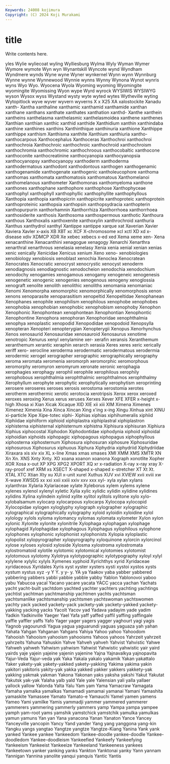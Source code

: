 ```yaml
---
Keywords: 24008 kojimura
Copyright: (C) 2024 Koji Murakami
---
```


# title

Write contents here.



yles Wylie
wyliecoat wyling Wylliesburg Wylma Wyly Wyman Wymer Wymore wymote Wyn
wyn Wynantskill Wyncote wynd Wyndham Wyndmere wynds Wyne wyne Wyner
wynkernel Wynn wynn Wynnburg Wynne wynne Wynnewood Wynnie wynns Wynny
Wynona Wynot wynris wyns Wyo Wyo. Wyocena Wyola Wyoming wyoming
Wyomingite wyomingite Wyomissing Wyon wype Wyrd wyrock WYSIWIS WYSIWYG wyson
Wysox wyss Wystand wysty wyte wyted wytes Wytheville wyting Wytopitlock
wyve wyver wyvern wyverns X x X25 XA xalostockite Xanadu
xanth- Xantha xanthaline xanthamic xanthamid xanthamide xanthan xanthane xanthans xanthate
xanthates xanthation xanthd- Xanthe xanthein xantheins xanthelasma xanthelasmic xanthelasmoidea xanthene
xanthenes Xanthian xanthian xanthic xanthid xanthide Xanthidium xanthin xanthindaba xanthine
xanthines xanthins Xanthinthique xanthinuria xanthione Xanthippe xanthippe xanthism Xanthisma xanthite
Xanthium xanthiuria xantho- xanthocarpous Xanthocephalus Xanthoceras Xanthochroi xanthochroi xanthochroia Xanthochroic
xanthochroic xanthochroid xanthochroism xanthochromia xanthochromic xanthochroous xanthocobaltic xanthocone xanthoconite xanthocreatinine
xanthocyanopia xanthocyanopsia xanthocyanopsy xanthocyanopy xanthoderm xanthoderma xanthodermatous xanthodont xanthodontous xanthogen
xanthogenamic xanthogenamide xanthogenate xanthogenic xantholeucophore xanthoma xanthomas xanthomata xanthomatosis xanthomatous
Xanthomelanoi xanthomelanous xanthometer Xanthomonas xanthomyeloma xanthone xanthones xanthophane xanthophore xanthophose
Xanthophyceae xanthophyl xanthophyll xanthophyllic xanthophyllite xanthophyllous Xanthopia xanthopia xanthopicrin xanthopicrite
xanthoproteic xanthoprotein xanthoproteinic xanthopsia xanthopsin xanthopsydracia xanthopterin xanthopurpurin xanthorhamnin Xanthorrhiza
Xanthorrhoea xanthorrhoea xanthosiderite xanthosis Xanthosoma xanthospermous xanthotic Xanthoura xanthous Xanthoxalis
xanthoxenite xanthoxylin xanthrochroid xanthuria Xanthus xanthydrol xanthyl Xantippe xantippe xarque
xat Xaverian Xavier Xaviera Xavler x-axis XB XBT xc XCF
X-chromosome xcl xctl XD xd x-disease xdiv XDMCP XDR Xe
xebec xebecs x-ed xed Xema xeme xen- Xena xenacanthine Xenacanthini
xenagogue xenagogy Xenarchi Xenarthra xenarthral xenarthrous xenelasia xenelasy Xenia xenia
xenial xenian xenias xenic xenically Xenicidae Xenicus xenium Xeno xeno-
xenobiologies xenobiology xenobiosis xenoblast xenochia Xenoclea Xenocratean Xenocrates Xenocratic xenocryst
xenocrystic xenocyst xenoderm xenodiagnosis xenodiagnostic xenodocheion xenodochia xenodochium xenodochy xenogamies
xenogamous xenogamy xenogeneic xenogenesis xenogenetic xenogenic xenogenies xenogenous xenogeny xenoglossia
xenograft xenolite xenolith xenolithic xenoliths xenomania xenomaniac Xenomi Xenomorpha xenomorphic
xenomorphically xenomorphosis xenon xenons xenoparasite xenoparasitism xenopeltid Xenopeltidae Xenophanean Xenophanes
xenophile xenophilism xenophilous xenophobe xenophobes xenophobia xenophobian xenophobic xenophobism xenophoby
Xenophon Xenophonic Xenophontean xenophontean Xenophontian Xenophontic Xenophontine Xenophora xenophoran Xenophoridae
xenophthalmia xenophya xenoplastic xenopodid Xenopodidae xenopodoid Xenopsylla xenopteran Xenopteri xenopterygian
Xenopterygii Xenopus Xenorhynchus Xenos xenosaurid Xenosauridae xenosauroid Xenosaurus xenotime xenotropic
Xenurus xenyl xenylamine xer- xerafin xeransis Xeranthemum xeranthemum xerantic xeraphin
xerarch xerasia Xeres xeres xeric xerically xeriff xero- xerocline xeroderma
xerodermatic xerodermatous xerodermia xerodermic xerogel xerographer xerographic xerographically xerography xeroma
xeromata xeromenia xeromorph xeromorphic xeromorphous xeromorphy xeromyron xeromyrum xeronate xeronic
xerophagia xerophagies xerophagy xerophil xerophile xerophilous xerophily xerophobous xerophthalmia xerophthalmic
xerophthalmos xerophthalmy Xerophyllum xerophyte xerophytic xerophytically xerophytism xeroprinting xerosere xeroseres
xeroses xerosis xerostoma xerostomia xerotes xerotherm xerothermic xerotic xerotocia xerotripsis
Xerox xerox xeroxed xeroxes xeroxing Xerus xerus xeruses Xerxes Xever
XFE XFER x-height x-high Xhosa xi Xian Xicak Xicaque XID
XIE xii xiii XIM Ximena Ximenes Ximenez Ximenia Xina Xinca
Xincan Xing x'ing x-ing Xingu Xinhua xint XINU xi-particle Xipe
Xipe-totec xiphi- Xiphias xiphias xiphihumeralis xiphiid Xiphiidae xiphiiform xiphioid xiphiplastra
xiphiplastral xiphiplastron xiphisterna xiphisternal xiphisternum xiphistna Xiphisura xiphisuran Xiphiura Xiphius
xiphocostal Xiphodon Xiphodontidae xiphodynia xiphoid xiphoidal xiphoidian xiphoids xiphopagic xiphopagous
xiphopagus xiphophyllous xiphosterna xiphosternum Xiphosura xiphosuran xiphosure Xiphosuridae xiphosurous Xiphosurus
xiphuous Xiphura Xiphydria xiphydriid Xiphydriidae Xiraxara xis xiv xix XL
x-line Xmas xmas xmases XMI XMM XMS XMTR XN Xn
Xn. XNS Xnty Xnty. XO xoana xoanon xoanona Xograph xonotlite
Xopher XOR Xosa x-out XP XPG XPG2 XPORT XQ xr
x-radiation X-ray x-ray xray X-ray-proof xref XRM xs XSECT X-shaped
x-shaped x-stretcher XT Xt Xt. XTAL XTC Xtian Xty xu
XUI x-unit xurel Xuthus XUV xvi XVIEW xvii xviii xw
X-wave XWSDS xx xxi xxii xxiii xxiv xxv xxx xyl-
xyla xylan xylans xylanthrax Xylaria Xylariaceae xylate Xyleborus xylem xylems
xylene xylenes xylenol xylenyl xyletic Xylia xylic xylidic xylidin xylidine
xylidines xylidins Xylina xylindein xylinid xylite xylitol xylitols xylitone xylo
xylo- xylobalsamum xylocarp xylocarpous xylocarps Xylocopa xylocopid Xylocopidae xylogen xyloglyphy
xylograph xylographer xylographic xylographical xylographically xylography xyloid xyloidin xyloidine xylol
xylology xylols xyloma xylomancy xylomas xylomata xylometer Xylon xylon xylonic
Xylonite xylonite xylonitrile Xylophaga xylophagan xylophage xylophagid Xylophagidae xylophagous Xylophagus
xylophilous xylophone xylophones xylophonic xylophonist xylophonists Xylopia xyloplastic xylopolist xylopyrographer
xylopyrography xyloquinone xylorcin xylorcinol xylose xyloses xylosid xyloside Xylosma xylostroma
xylostromata xylostromatoid xylotile xylotomic xylotomical xylotomies xylotomist xylotomous xylotomy Xylotrya
xylotypographic xylotypography xyloyl xylyl xylylene xylylic xylyls Xymenes xyphoid Xyrichthys
xyrid Xyridaceae xyridaceous Xyridales Xyris xyst xyster xysters xysti xystoi
xystos xysts xystum xystus xyz -y Y Y. y y-
y. YA ya Yaakov yaba yabber yabbered yabbering yabbers yabbi
yabbie yabble yabby Yablon Yablonovoi yaboo yabu Yabucoa yacal Yacano
yacare yacata YACC yacca yachan Yachats yacht yacht-built yachtdom yachted
yachter yachters yachting yachtings yachtist yachtman yachtmanship yachtmen yachts yachtsman
yachtsmanlike yachtsmanship yachtsmen yachtswoman yachtswomen yachty yack yacked yackety-yack yackety-yak
yackety-yakked yackety-yakking yacking yacks Yacolt Yacov yad Yadava yadayim yade
yadim Yadkin Yadkinville Yaeger Yael Yafa yaff yaffed yaffil yaffing
yaffingale yaffle yaffler yaffs Yafo Yager yager yagers yagger yaghourt
yagi yagis Yagnob yagourundi Yagua yagua yaguarundi yaguas yaguaza yah
yahan Yahata Yahgan Yahganan Yahgans Yahiya Yahoo yahoo Yahoodom Yahooish
Yahooism yahooism yahooisms Yahoos yahoos Yahrzeit yahrzeit yahrzeits Yahuna Yahuskin
Yahve Yahveh yahveh Yahvist Yahvistic Yahwe Yahweh yahweh Yahwism yahwism
Yahwist Yahwistic yahwistic yair yaird yairds yaje yajein yajeine yajenin
yajenine Yajna Yajnavalkya yajnopavita Yajur-Veda Yajur-veda yak Yaka Yakala yakalo
yakamik Yakan yakattalo Yaker yakety-yak yakety-yakked yakety-yakking Yakima yakima yakin
yakitori yakitoris yakity-yak yakka yakked yakker yakkers yakkety-yak yakking yakmak
yakman Yakona Yakonan yaks yaksha yakshi Yakut Yakutat Yakutsk yak-yak
Yalaha yalb yald Yale yale Yalensian yali yalla yallaer yallock
yallow Yalonda Yalta Yalu Yam yam Yama Yamacraw Yamagata Yamaha
yamalka yamalkas Yamamadi yamamai yamanai Yamani Yamashita yamaskite Yamassee Yamato
Yamato-e Yamauchi Yamel yamen yamens Yameo Yami yamilke Yamis yammadji
yammer yammered yammerer yammerers yammering yammerly yammers yamp Yampa yampa
yampee yamph yam-root yams yamshik yamstchick yamstchik yamulka yamulkas yamun
yamuns Yan yan Yana yanacona Yanan Yanaton Yance Yancey Yanceyville
yancopin Yancy Yand yander Yang yang yanggona yang-kin Yangku yangs
yangtao Yangtze yangtze Yangtze-Kiang Yanina Yank yank yanked Yankee yankee
Yankeedom Yankee-doodle yankee-doodle Yankee-doodledom Yankee-doodleism Yankeefied Yankeefy Yankeefying Yankeeism Yankeeist
Yankeeize Yankeeland Yankeeness yankees Yankeetown yanker yanking yanks Yankton Yanktonai
yanky Yann yannam Yannigan Yannina yanolite yanqui yanquis Yantic Yantis

